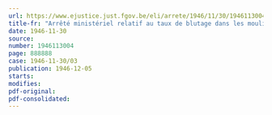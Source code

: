 ```yaml
---
url: https://www.ejustice.just.fgov.be/eli/arrete/1946/11/30/1946113004/justel
title-fr: "Arrêté ministériel relatif au taux de blutage dans les moulins à façon (Abrogé par AM 15-07-1948, art. 2)"
date: 1946-11-30
source:
number: 1946113004
page: 888888
case: 1946-11-30/03
publication: 1946-12-05
starts:
modifies:
pdf-original:
pdf-consolidated:
---
```


